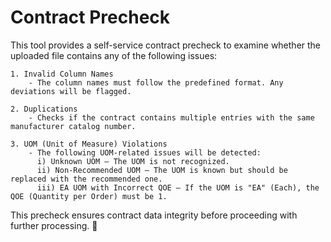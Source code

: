 # Contract Precheck

This tool provides a self-service contract precheck to examine whether the uploaded file contains any of the following issues:

    1. Invalid Column Names
        - The column names must follow the predefined format. Any deviations will be flagged.

    2. Duplications
        - Checks if the contract contains multiple entries with the same manufacturer catalog number.

    3. UOM (Unit of Measure) Violations
        - The following UOM-related issues will be detected:
          i) Unknown UOM – The UOM is not recognized.
          ii) Non-Recommended UOM – The UOM is known but should be replaced with the recommended one.
          iii) EA UOM with Incorrect QOE – If the UOM is "EA" (Each), the QOE (Quantity per Order) must be 1.

This precheck ensures contract data integrity before proceeding with further processing. 🚀

